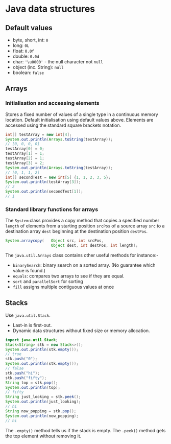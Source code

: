 # Java data structures

## Default values

* byte, short, int: `0`
* long: `0L`
* float: `0.0f`
* double: `0.0d`
* char: `'\u0000'` - the null character not `null`
* object (inc. String): `null`
* boolean: `false`

## Arrays

### Initialisation and accessing elements

Stores a fixed number of values of a single type in a continuous memory location.
Default initialisation using default values above.
Elements are accessed using the standard square brackets notation.

```java
int[] testArray = new int[4];
System.out.println(Arrays.toString(testArray));
// [0, 0, 0, 0]
testArray[0] = 0;
testArray[1] = 1;
testArray[2] = 1;
testArray[3] = 2;
System.out.println(Arrays.toString(testArray));
// [0, 1, 1, 2]
int[] secondTest = new int[5] {1, 1, 2, 3, 5};
System.out.println(testArray[3]);
// 2
System.out.println(secondTest[1]);
// 1
```

### Standard library functions for arrays

The `System` class provides a copy method that copies a specified number `length` of elements from a starting position `srcPos` of a source array `src` to a destination array `dest` beginning at the destination position `destPos`.

```java
System.arraycopy(   Object src, int srcPos,
                    Object dest, int destPos, int length);
```

The `java.util.Arrays` class contains other useful methods for instance:-
* `binarySearch`: binary search on a sorted array. (No guarantee which value is found.)
* `equals`: compares two arrays to see if they are equal.
* `sort` and `parallelSort` for sorting
* `fill` assigns multiple contiguous values at once

## Stacks

Use `java.util.Stack`.

* Last-in is first-out.
* Dynamic data structures without fixed size or memory allocation.

```java
import java.util.Stack;
Stack<String> stk = new Stack<>();
System.out.println(stk.empty());
// true
stk.push("0");
System.out.println(stk.empty());
// false
stk.push("hi");
stk.push("fifty");
String top = stk.pop();
System.out.println(top);
// fifty
String just_looking = stk.peek();
System.out.println(just_looking);
// hi
String now_popping = stk.pop();
System.out.println(now_popping);
// hi
```
The `.empty()` method tells us if the stack is empty.
The `.peek()` method gets the top element without removing it.